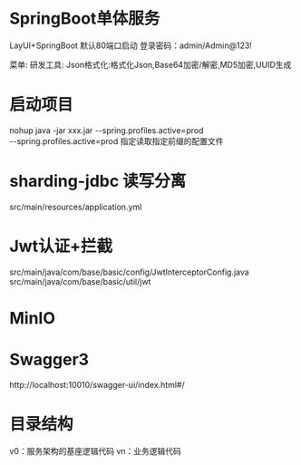 # SpringBoot单体服务
LayUI+SpringBoot
默认80端口启动
登录密码：admin/Admin@123!

菜单:
    研发工具:
        Json格式化:格式化Json,Base64加密/解密,MD5加密,UUID生成

# 启动项目
nohup java -jar xxx.jar --spring.profiles.active=prod  
--spring.profiles.active=prod  指定读取指定前缀的配置文件

# sharding-jdbc 读写分离
src/main/resources/application.yml

# Jwt认证+拦截
src/main/java/com/base/basic/config/JwtInterceptorConfig.java
src/main/java/com/base/basic/util/jwt

# MinIO

# Swagger3
http://localhost:10010/swagger-ui/index.html#/

# 目录结构
v0：服务架构的基座逻辑代码
vn：业务逻辑代码
